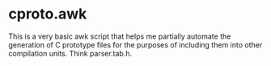 # cproto.awk
This is a very basic awk script that helps me partially automate the generation of C prototype files
for the purposes of including them into other compilation units. Think parser.tab.h.
